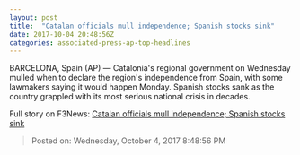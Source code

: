 ```yaml
---
layout: post
title:  "Catalan officials mull independence; Spanish stocks sink"
date: 2017-10-04 20:48:56Z
categories: associated-press-ap-top-headlines
---
```


BARCELONA, Spain (AP) — Catalonia's regional government on Wednesday mulled when to declare the region's independence from Spain, with some lawmakers saying it would happen Monday. Spanish stocks sank as the country grappled with its most serious national crisis in decades.


Full story on F3News: [Catalan officials mull independence; Spanish stocks sink](http://www.f3nws.com/n/2ajzrC)

> Posted on: Wednesday, October 4, 2017 8:48:56 PM
